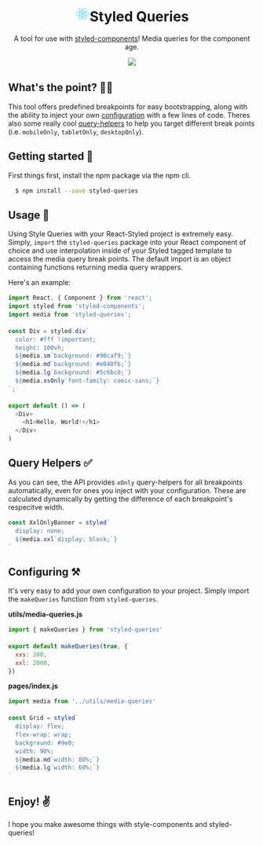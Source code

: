 <h1 align="center"><img height="30" src="https://github.com/dannyfritz/web-tech-and-dev-emoji/blob/master/images/react.png?raw=true">Styled Queries</h1>
<p align="center">
  A tool for use with <a href="https://github.com/styled-components/styled-components">styled-components</a>! Media queries for the component age.
</p>

<p align="center">
  <img src="/assets/demo.gif">
</p>

<h2>What's the point? 🤷‍♂️</h2>

This tool offers predefined breakpoints for easy bootstrapping, along with the ability to inject your own [configuration](#configuring) with a few lines of code. Theres also some really cool [query-helpers](#query-helpers) to help you target different break points (i.e. `mobileOnly`, `tabletOnly`, `desktopOnly`).

<h2>Getting started 🚀</h2>
First things first, install the npm package via the npm cli.

```bash
  $ npm install --save styled-queries
```

<h2>Usage 📝</h2>

Using Style Queries with your React-Styled project is extremely easy. Simply, `import` the `styled-queries` package into your React component of choice and use interpolation inside of your Styled tagged template to access the media query break points. The default import is an object containing functions returning media query wrappers. 

Here's an example:

```js
import React, { Component } from 'react';
import styled from 'styled-components';
import media from 'styled-queries';

const Div = styled.div`
  color: #fff !important;
  height: 100vh;
  ${media.sm`background: #90caf9;`}
  ${media.md`background: #e040fb;`}
  ${media.lg`background: #5c6bc0;`}
  ${media.xsOnly`font-family: comic-sans;`}
`;

export default () => (
  <Div>
    <h1>Hello, World!</h1>
  </Div>
)
```
<h2>Query Helpers ✅</h2>

As you can see, the API provides `xOnly` query-helpers for all breakpoints automatically, even for ones you inject with your configuration. These are calculated dynamically by getting the difference of each breakpoint's respecitve width.

```js
const XxlOnlyBanner = styled`
  display: none;
  ${media.xxl`display: block;`}
`
```

<h2>Configuring ⚒</h2>

It's very easy to add your own configuration to your project. Simply import the `makeQueries` function from `styled-queries`.

**utils/media-queries.js**

```js
import { makeQueries } from 'styled-queries'

export default makeQueries(true, {
  xxs: 200,
  xxl: 2000,
})
```

**pages/index.js**

```js
import media from '../utils/media-queries'

const Grid = styled`
  display: flex;
  flex-wrap: wrap;
  background: #9e0;
  width: 90%;
  ${media.md`width: 80%;`}
  ${media.lg`width: 60%;`}
`
```

<h2>Enjoy! ✌️</h2>

I hope you make awesome things with style-components and styled-queries!